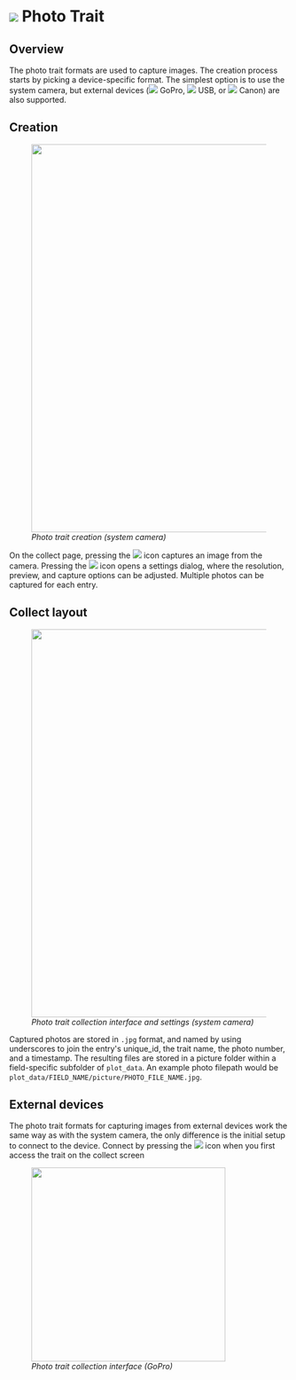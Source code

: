<link rel="stylesheet" type="text/css" href="_styles/styles.css">

<img class="icon-title" src="_static/icons/formats/camera.png"> Photo Trait
=====================================================================

Overview
--------

The photo trait formats are used to capture images. The creation process starts by picking a device-specific format.
The simplest option is to use the system camera, but external devices (<img class="icon" src="_static/icons/formats/camera-gopro.png"> GoPro, <img class="icon" src="_static/icons/formats/webcam.png"> USB, or <img class="icon" src="_static/icons/formats/shutter.png"> Canon) are also supported.

Creation
--------

<figure class="image">
  <img class="screenshot" src="_static/images/traits/formats/create_photo_joined.png" width="700px"> 
  <figcaption class="screenshot-caption"><i>Photo trait creation (system camera)</i></figcaption> 
</figure>

On the collect page, pressing the <img class="icon" src="_static/icons/formats/shutter.png"> icon captures an image from the camera.
Pressing the <img class="icon" src="_static/icons/formats/cog.png"> icon opens a settings dialog, where the resolution, preview, and capture options can be adjusted.
Multiple photos can be captured for each entry. 

Collect layout
--------------

<figure class="image">
  <img class="screenshot" src="_static/images/traits/formats/collect_photo_joined.png" width="700px"> 
  <figcaption class="screenshot-caption"><i>Photo trait collection interface and settings (system camera)</i></figcaption> 
</figure>

Captured photos are stored in `.jpg` format, and named by using underscores to join the entry's unique_id, the trait name, the photo number, and a timestamp.
The resulting files are stored in a picture folder within a field-specific subfolder of `plot_data`.
An example photo filepath would be `plot_data/FIELD_NAME/picture/PHOTO_FILE_NAME.jpg`.

External devices
----------------

The photo trait formats for capturing images from external devices work the same way as with the system camera, the only difference is the initial setup to connect to the device.
Connect by pressing the <img class="icon" src="_static/icons/formats/connection.png"> icon when you first access the trait on the collect screen

<figure class="image">
  <img class="screenshot" src="_static/images/traits/formats/collect_gopro_framed.png" width="350px"> 
  <figcaption class="screenshot-caption"><i>Photo trait collection interface (GoPro)</i></figcaption> 
</figure>